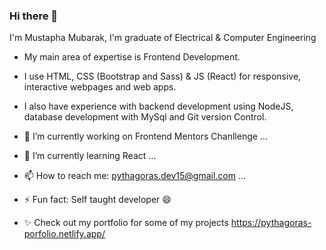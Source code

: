 ### Hi there 👋
I'm Mustapha Mubarak, I'm graduate of Electrical & Computer Engineering

- My main area of expertise is Frontend Development.

- I use HTML, CSS (Bootstrap and Sass) & JS (React) for responsive, interactive webpages and web apps.

- I also have  experience with backend development using NodeJS, database development with MySql and Git version Control.

- 🔭 I’m currently working on Frontend Mentors Chanllenge ...
- 🌱 I’m currently learning React ...
- 📫 How to reach me: pythagoras.dev15@gmail.com ...
- ⚡ Fun fact: Self taught developer 😄


- ✨ Check out my portfolio for some of my projects https://pythagoras-porfolio.netlify.app/
<!--**pythagoras-dev/pythagoras-dev** is a ✨ _special_ ✨ repository because its `README.md` (this file) appears on your GitHub profile.

Here are some ideas to get you started:

- 🔭 I’m currently working on ...
- 🌱 I’m currently learning ...
- 👯 I’m looking to collaborate on ...
- 🤔 I’m looking for help with ...
- 💬 Ask me about ...
- 📫 How to reach me: ...
- 😄 Pronouns: ...
- ⚡ Fun fact: ...
-->
